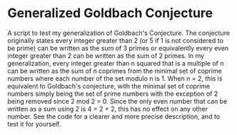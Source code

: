 # Generalized Goldbach Conjecture
A script to test my generalization of Goldbach's Conjecture.
The conjecture originally states every integer greater than 2 (or 5 if 1 is not considered to be prime) can be written as the sum of 3 primes or equivalently every even integer greater than 2 can be written as the sum of 2 primes.
In my generalization, every integer greater than n squared that is a multiple of n can be written as the sum of n coprimes from the minimal set of coprime numbers where each number of the set modulo n is 1.
When n = 2, this is equivalent to Goldbach's conjecture, with the minimal set of coprime numbers simply being the set of prime numbers with the exception of 2 being removed since 2 mod 2 = 0.
Since the only even number that can be written as a sum using 2 is 4 = 2 + 2, this has no effect on any other number.
See the code for a clearer and more precise description, and to test it for yourself.
